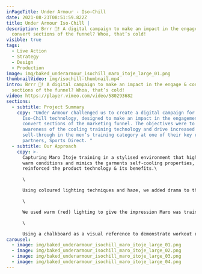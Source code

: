 ```yaml
---
inPageTitle: Under Armour - Iso-Chill
date: 2021-08-23T08:51:59.822Z
title: Under Armour Iso-Chill |
description: Brrr 🥶! A digital campaign to make an impact in the engage &
  convert sections of the funnel? Whoa, that’s cold!
visible: true
tags:
  - Live Action
  - Strategy
  - Design
  - Production
image: img/baked_underarmour_isochill_maro_itoje_large_01.png
thumbnailVideo: img/isochill-thumbnail.mp4
intro: Brrr 🥶! A digital campaign to make an impact in the engage & convert
  sections of the funnel? Whoa, that’s cold!
video: https://player.vimeo.com/video/580293682
sections:
  - subtitle: Project Summary
    copy: "Under Armour challenged us to create a digital campaign for their
      Iso-Chill technology, designed to make an impact in the engagement &
      convert sections of the marketing funnel. The objectives were to increase
      awareness of the cooling training technology and drive increased
      sell-through in the men’s training category at one of their key retail
      partners, Sports Direct. "
  - subtitle: Our Approach
    copy: >-
      Capturing Maro Itoje training in a stylised environment that highlights
      warm conditions and mimics the garments self-cooling properties, we
      reinforced the product technology & its benefits.\

      \

      Using coloured lighting techniques and haze, we added drama to the scene, emulating the products Iso-Chill technology, whilst adding a creative visual point of difference to the content.\

      \

      We used warm (red) lighting to give the impression Maro was training in a warm environment. By moving to a mixture of red & blue lighting and then finishing the clips in colder blue tones, we visually demonstrate the benefits of Iso-Chill to the consumer.\

      \

      Using a chalkboard as a visual reference to demonstrate workout repetition and the passing of time, we demonstrated how the product helps you train for longer. Capturing shots of Maro Itoje doing rugby training drills, coupled with cutaways of him striking off a tally on a chalkboard, we emphasised how hard he is training. By visually seeing repetition in the training, we hammered home the 'train for longer' message.
carousel:
  - image: img/baked_underarmour_isochill_maro_itoje_large_01.png
  - image: img/baked_underarmour_isochill_maro_itoje_large_02.png
  - image: img/baked_underarmour_isochill_maro_itoje_large_03.png
  - image: img/baked_underarmour_isochill_maro_itoje_large_04.png
---
```

